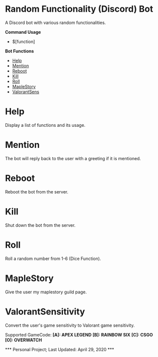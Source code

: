 # Random Functionality (Discord) Bot #
A Discord bot with various random functionalities.

**Command Usage**
- $\[function\]

**Bot Functions**
- [Help](#Help)
- [Mention](#Mention)
- [Reboot](#Reboot)
- [Kill](#Kill)
- [Roll](#Roll)
- [MapleStory](#MapleStory)
- [ValorantSens <GameCode> <Sensitivity>](#ValorantSensitivity)

# Help #
Display a list of functions and its usage.

# Mention #
The bot will reply back to the user with a greeting if it is mentioned.

# Reboot #
Reboot the bot from the server.

# Kill #
Shut down the bot from the server.

# Roll #
Roll a random number from 1-6 (Dice Function).

# MapleStory #
Give the user my maplestory guild page.

# ValorantSensitivity #
Convert the user's game sensitivity to Valorant game sensitivity.

Supported GameCode:
**\[A\]: APEX LEGEND**
**\[B\]: RAINBOW SIX**
**\[C\]: CSGO**
**\[O\]: OVERWATCH**

*** Personal Project; Last Updated: April 29, 2020 ***
